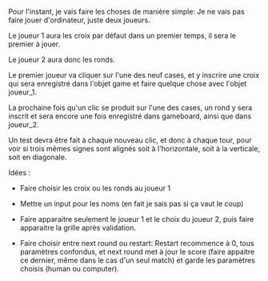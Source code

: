 Pour l'instant, je vais faire les choses de manière simple:
Je ne vais pas faire jouer d'ordinateur, juste deux joueurs.

Le joueur 1 aura les croix par défaut dans un premier temps, il sera le premier à jouer.

Le joueur 2 aura donc les ronds.

Le premier joueur va cliquer sur l'une des neuf cases, et y inscrire une croix qui sera enregistré dans l'objet game et faire quelque chose avec l'objet joueur_1.

La prochaine fois qu'un clic se produit sur l'une des cases, un rond y sera inscrit et sera encore une fois enregistré dans gameboard, ainsi que dans joueur_2.

Un test devra être fait à chaque nouveau clic, et donc à chaque tour, pour voir si trois mêmes signes sont alignés soit à l'horizontale, soit à la verticale, soit en diagonale.


Idées :
- Faire choisir les croix ou les ronds au joueur 1
- Mettre un input pour les noms (en fait je sais pas si ça vaut le coup)

- Faire apparaitre seulement le joueur 1 et le choix du joueur 2, puis faire apparaitre la grille après validation.

- Faire choisir entre next round ou restart:
    Restart recommence à 0, tous paramètres confondus, et next round met à jour le score (faire appaitre ce dernier, même dans le cas d'un seul match) et garde les paramètres choisis (human ou computer).